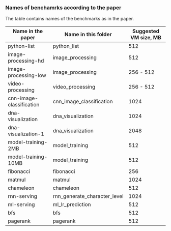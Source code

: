 ### Names of benchamrks according to the paper

The table contains names of the benchmarks as in the paper.

| Name in the paper | Name in this folder | Suggested VM size, MB |
| --- | --- | --- |
| python-list | python_list | 512 |
| image-processing-hd | image_processing | 512 |
| image-processing-low | image_processing | 256 - 512 |
| video-processing | video_processing | 256 - 512 |
| cnn-image-classification | cnn_image_classification | 1024 |
| dna-visualization | dna_visualization | 1024 |
| dna-visualization-1 | dna_visualization | 2048 |
| model-training-2MB | model_training | 512 |
| model-training-10MB | model_training | 512 |
| fibonacci | fibonacci | 256 |
| matmul | matmul | 1024 |
| chameleon | chameleon | 512 |
| rnn-serving | rnn_generate_character_level | 1024 |
| ml-serving | ml_lr_prediction | 512 |
| bfs | bfs | 512 |
| pagerank | pagerank | 512 |
